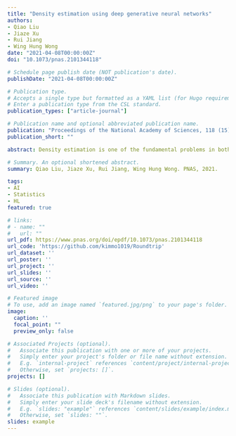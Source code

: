 ```yaml
---
title: "Density estimation using deep generative neural networks"
authors:
- Qiao Liu
- Jiaze Xu
- Rui Jiang
- Wing Hung Wong
date: "2021-04-08T00:00:00Z"
doi: "10.1073/pnas.2101344118"

# Schedule page publish date (NOT publication's date).
publishDate: "2021-04-08T00:00:00Z"

# Publication type.
# Accepts a single type but formatted as a YAML list (for Hugo requirements).
# Enter a publication type from the CSL standard.
publication_types: ["article-journal"]

# Publication name and optional abbreviated publication name.
publication: "Proceedings of the National Academy of Sciences, 118 (15), e2101344118, 2021"
publication_short: ""

abstract: Density estimation is one of the fundamental problems in both statistics and machine learning. In this study, we propose Roundtrip, a computational framework for general-purpose density estimation based on deep generative neural networks. Roundtrip retains the generative power of deep generative models, such as generative adversarial networks (GANs) while it also provides estimates of density values, thus supporting both data generation and density estimation. Unlike previous neural density estimators that put stringent conditions on the transformation from the latent space to the data space, Roundtrip enables the use of much more general mappings where target density is modeled by learning a manifold induced from a base density (e.g., Gaussian distribution). Roundtrip provides a statistical framework for GAN models where an explicit evaluation of density values is feasible. In numerical experiments, Roundtrip exceeds state-of-the-art performance in a diverse range of density estimation tasks.

# Summary. An optional shortened abstract.
summary: Qiao Liu, Jiaze Xu, Rui Jiang, Wing Hung Wong. PNAS, 2021.

tags:
- AI
- Statistics
- HL
featured: true

# links:
# - name: ""
#   url: ""
url_pdf: https://www.pnas.org/doi/epdf/10.1073/pnas.2101344118
url_code: 'https://github.com/kimmo1019/Roundtrip'
url_dataset: ''
url_poster: ''
url_project: ''
url_slides: ''
url_source: ''
url_video: ''

# Featured image
# To use, add an image named `featured.jpg/png` to your page's folder. 
image:
  caption: ''
  focal_point: ""
  preview_only: false

# Associated Projects (optional).
#   Associate this publication with one or more of your projects.
#   Simply enter your project's folder or file name without extension.
#   E.g. `internal-project` references `content/project/internal-project/index.md`.
#   Otherwise, set `projects: []`.
projects: []

# Slides (optional).
#   Associate this publication with Markdown slides.
#   Simply enter your slide deck's filename without extension.
#   E.g. `slides: "example"` references `content/slides/example/index.md`.
#   Otherwise, set `slides: ""`.
slides: example
---
```


<!-- {{% callout note %}}
Click the *Cite* button above to demo the feature to enable visitors to import publication metadata into their reference management software.
{{% /callout %}} -->

<!-- {{% callout note %}}
Create your slides in Markdown - click the *Slides* button to check out the example.
{{% /callout %}} -->

<!-- Add the publication's **full text** or **supplementary notes** here. You can use rich formatting such as including [code, math, and images](https://docs.hugoblox.com/content/writing-markdown-latex/). -->

